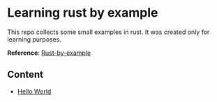 # Learning rust by example

This repo collects some small examples in rust. It was created only for learning purposes.

**Reference**: [Rust-by-example](https://doc.rust-lang.org/rust-by-example/)

## Content

* [Hello World](./examples/01-hello_world)



